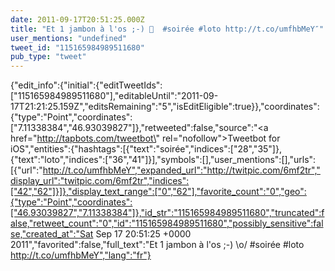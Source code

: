 ```yaml
---
date: 2011-09-17T20:51:25.000Z
title: "Et 1 jambon à l'os ;-) 🙌  #soirée #loto http://t.co/umfhbMeY″"
user_mentions: "undefined"
tweet_id: "115165984989511680"
pub_type: "tweet"
---
```

{"edit_info":{"initial":{"editTweetIds":["115165984989511680"],"editableUntil":"2011-09-17T21:21:25.159Z","editsRemaining":"5","isEditEligible":true}},"coordinates":{"type":"Point","coordinates":["7.11338384","46.93039827"]},"retweeted":false,"source":"<a href=\"http://tapbots.com/tweetbot\" rel=\"nofollow\">Tweetbot for iOS</a>","entities":{"hashtags":[{"text":"soirée","indices":["28","35"]},{"text":"loto","indices":["36","41"]}],"symbols":[],"user_mentions":[],"urls":[{"url":"http://t.co/umfhbMeY","expanded_url":"http://twitpic.com/6mf2tr","display_url":"twitpic.com/6mf2tr","indices":["42","62"]}]},"display_text_range":["0","62"],"favorite_count":"0","geo":{"type":"Point","coordinates":["46.93039827","7.11338384"]},"id_str":"115165984989511680","truncated":false,"retweet_count":"0","id":"115165984989511680","possibly_sensitive":false,"created_at":"Sat Sep 17 20:51:25 +0000 2011","favorited":false,"full_text":"Et 1 jambon à l'os ;-) \\o/  #soirée #loto http://t.co/umfhbMeY","lang":"fr"}
